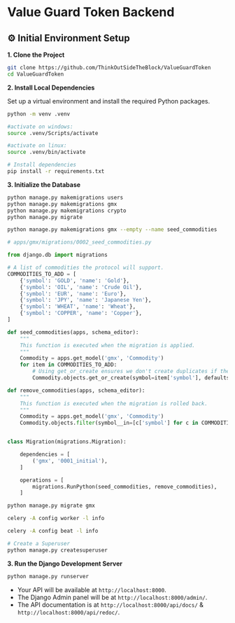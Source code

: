 

# Value Guard Token Backend


## ⚙️ Initial Environment Setup

**1. Clone the Project**

```bash
git clone https://github.com/ThinkOutSideTheBlock/ValueGuardToken
cd ValueGuardToken
```

**2. Install Local Dependencies**

Set up a virtual environment and install the required Python packages.

```bash
python -m venv .venv

#activate on windows:
source .venv/Scripts/activate

#activate on linux:
source .venv/bin/activate

# Install dependencies
pip install -r requirements.txt
```

**3. Initialize the Database**

```bash
python manage.py makemigrations users
python manage.py makemigrations gmx
python manage.py makemigrations crypto
python manage.py migrate
```

```bash
python manage.py makemigrations gmx --empty --name seed_commodities
```

```python
# apps/gmx/migrations/0002_seed_commodities.py

from django.db import migrations

# A list of commodities the protocol will support.
COMMODITIES_TO_ADD = [
    {'symbol': 'GOLD', 'name': 'Gold'},
    {'symbol': 'OIL', 'name': 'Crude Oil'},
    {'symbol': 'EUR', 'name': 'Euro'},
    {'symbol': 'JPY', 'name': 'Japanese Yen'},
    {'symbol': 'WHEAT', 'name': 'Wheat'},
    {'symbol': 'COPPER', 'name': 'Copper'},
]

def seed_commodities(apps, schema_editor):
    """
    This function is executed when the migration is applied.
    """
    Commodity = apps.get_model('gmx', 'Commodity')
    for item in COMMODITIES_TO_ADD:
        # Using get_or_create ensures we don't create duplicates if the script is run again.
        Commodity.objects.get_or_create(symbol=item['symbol'], defaults={'name': item['name']})

def remove_commodities(apps, schema_editor):
    """
    This function is executed when the migration is rolled back.
    """
    Commodity = apps.get_model('gmx', 'Commodity')
    Commodity.objects.filter(symbol__in=[c['symbol'] for c in COMMODITIES_TO_ADD]).delete()


class Migration(migrations.Migration):

    dependencies = [
        ('gmx', '0001_initial'),
    ]

    operations = [
        migrations.RunPython(seed_commodities, remove_commodities),
    ]
```
```bash
python manage.py migrate gmx
```

```bash
celery -A config worker -l info
```

```bash
celery -A config beat -l info
```


```bash
# Create a Superuser
python manage.py createsuperuser
```

**3. Run the Django Development Server**

```bash
python manage.py runserver
```

-   Your API will be available at `http://localhost:8000`.
-   The Django Admin panel will be at `http://localhost:8000/admin/`.
-   The API documentation is at `http://localhost:8000/api/docs/` & `http://localhost:8000/api/redoc/`.

